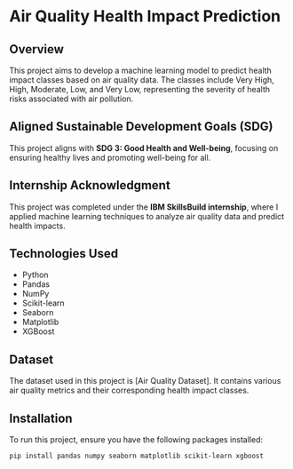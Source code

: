 # Air Quality Health Impact Prediction

## Overview

This project aims to develop a machine learning model to predict health impact classes based on air quality data. The classes include Very High, High, Moderate, Low, and Very Low, representing the severity of health risks associated with air pollution.

## Aligned Sustainable Development Goals (SDG)

This project aligns with **SDG 3: Good Health and Well-being**, focusing on ensuring healthy lives and promoting well-being for all.

## Internship Acknowledgment

This project was completed under the **IBM SkillsBuild internship**, where I applied machine learning techniques to analyze air quality data and predict health impacts.

## Technologies Used

- Python
- Pandas
- NumPy
- Scikit-learn
- Seaborn
- Matplotlib
- XGBoost

## Dataset

The dataset used in this project is [Air Quality Dataset]. It contains various air quality metrics and their corresponding health impact classes.

## Installation

To run this project, ensure you have the following packages installed:

```bash
pip install pandas numpy seaborn matplotlib scikit-learn xgboost
